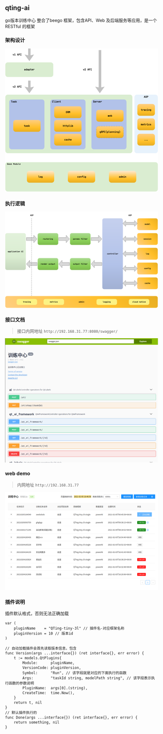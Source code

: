 ## qting-ai
go版本训练中心 整合了beego 框架，包含API、Web 及后端服务等应用，是一个 RESTful 的框架

### 架构设计
![架构图](./doc/architecture.png)
### 执行逻辑
![执行逻辑](./doc/flow.png)

### 接口文档
> 接口内网地址 `http://192.168.31.77:8080/swagger/`

![api](./doc/api.png)

### web demo
> 内网地址 `http://192.168.31.77`

![api](./doc/demo.png)

### 插件说明
插件默认格式，否则无法正确加载

```golang
var (
	pluginName    = "QTing-tiny-3l" // 插件名-对应框架名称
	pluginVersion = 10 // 版本id
)

// 自动加载插件会首先读取版本信息，包含
func Version(args ...interface{}) (ret interface{}, err error) {
	t := models.QtPlugins{
		Module:      pluginName, 
		VersionCode: pluginVersion,
		Symbol:      "Run", // 该字段就是对应的下面执行的函数
		Args:        "taskId string, modelPath string", // 该字段表示执行函数的参数说明
		PluginName:  args[0].(string),
		CreateTime:  time.Now(),
	}
	return t, nil
}
// 默认插件执行的
func Done(args ...interface{}) (ret interface{}, err error) {
    return something, nil
}
```
         


